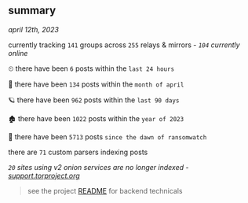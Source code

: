
## summary
_april 12th, 2023_

currently tracking `141` groups across `255` relays & mirrors - _`104` currently online_

⏲ there have been `6` posts within the `last 24 hours`

🦈 there have been `134` posts within the `month of april`

🪐 there have been `962` posts within the `last 90 days`

🏚 there have been `1022` posts within the `year of 2023`

🦕 there have been `5713` posts `since the dawn of ransomwatch`

there are `71` custom parsers indexing posts

_`20` sites using v2 onion services are no longer indexed - [support.torproject.org](https://support.torproject.org/onionservices/v2-deprecation/)_

> see the project [README](https://github.com/joshhighet/ransomwatch#ransomwatch--) for backend technicals
